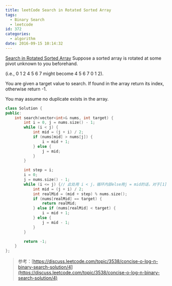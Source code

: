 ```yaml
---
title: leetCode Search in Rotated Sorted Array
tags:
  - Binary Search
  - leetcode
id: 372
categories:
  - algorithm
date: 2016-09-15 10:14:32
---
```


[Search in Rotated Sorted Array](https://leetcode.com/problems/search-in-rotated-sorted-array/) Suppose a sorted array is rotated at some pivot unknown to you beforehand.

(i.e., 0 1 2 4 5 6 7 might become 4 5 6 7 0 1 2).

You are given a target value to search. If found in the array return its index, otherwise return -1.

You may assume no duplicate exists in the array.



``` cpp
class Solution {
public:
    int search(vector<int>& nums, int target) {
        int i = 0, j = nums.size() - 1;
        while (i < j) {
            int mid = (j + i) / 2;
            if (nums[mid] > nums[j]) {
                i = mid + 1;
            } else {
                j = mid;
            }
        }

        int step = i;
        i = 0;
        j = nums.size() - 1;
        while (i <= j) {// 此处用 i < j，循环内部else用j = mid的话，对于[1] 1 测试用例不通过。
            int mid = (j + i) / 2;
            int realMid = (mid + step) % nums.size();
            if (nums[realMid] == target) {
                return realMid;
            } else if (nums[realMid] < target) {
                i = mid + 1;
            } else {
                j = mid - 1;
            }
        }

        return -1;
    }
};
```

> 参考：[https://discuss.leetcode.com/topic/3538/concise-o-log-n-binary-search-solution/4](https://discuss.leetcode.com/topic/3538/concise-o-log-n-binary-search-solution/4)